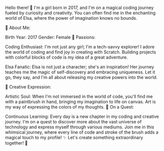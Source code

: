Hello there! 👋 I'm a girl born in 2017, and I'm on a magical coding journey fueled by curiosity and creativity. You can often find me in the enchanting world of Elsa, where the power of imagination knows no bounds.

🌈 About Me:

Birth Year: 2017
Gender: Female
🚀 Passions:

Coding Enthusiast: I'm not just any girl; I'm a tech-savvy explorer! I adore the world of coding and find joy in creating with Scratch. Building projects with colorful blocks of code is my idea of a great adventure.

Elsa Fanatic: Elsa is not just a character; she's an inspiration! Her journey teaches me the magic of self-discovery and embracing uniqueness. Let it go, they say, and I'm all about releasing my creative powers into the world.

🎨 Creative Expression:

Artistic Soul: When I'm not immersed in the world of code, you'll find me with a paintbrush in hand, bringing my imagination to life on canvas. Art is my way of expressing the colors of my thoughts.
🌟 On a Quest:

Continuous Learning: Every day is a new chapter in my coding and creative journey. I'm on a quest to discover more about the vast universe of technology and express myself through various mediums.
Join me in this whimsical journey, where every line of code and stroke of the brush adds a magical touch to my profile! ✨ Let's create something extraordinary together! 🚀
